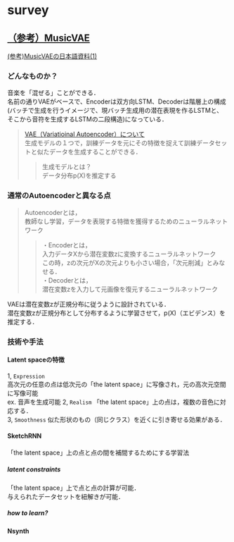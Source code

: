 # survey  

## [（参考）MusicVAE](https://magenta.tensorflow.org/music-vae)
[(参考)MusicVAEの日本語資料(1)](https://github.com/arXivTimes/arXivTimes/issues/680)  
### どんなものか？  
音楽を「混ぜる」ことができる．  
名前の通りVAEがベースで、Encoderは双方向LSTM、Decoderは階層上の構成(バッチで生成を行うイメージで、現バッチ生成用の潜在表現を作るLSTMと、そこから音符を生成するLSTMの二段構造)になっている．  

>[VAE（Variatioinal Autoencoder）について](https://qiita.com/kenmatsu4/items/b029d697e9995d93aa24)  
生成モデルの１つで，訓練データを元にその特徴を捉えて訓練データセットと似たデータを生成することができる．  
>> 生成モデルとは？  
データ分布p(X)を推定する  

### 通常のAutoencoderと異なる点  
> Autoencoderとは，  
教師なし学習，データを表現する特徴を獲得するためのニューラルネットワーク  
>>・Encoderとは，  
入力データXから潜在変数zに変換するニューラルネットワーク  
この時，zの次元がXの次元よりも小さい場合，「次元削減」とみなせる．  
>>・Decoderとは，  
潜在変数zを入力して元画像を復元するニューラルネットワーク  
  
VAEは潜在変数zが正規分布に従うように設計されている．  
潜在変数zが正規分布として分布するように学習させて，p(X)（エビデンス）を推定する．     

### 技術や手法  
#### Latent spaceの特徴   
1, `Expression`  
高次元の任意の点は低次元の「the latent space」に写像され，元の高次元空間に写像可能  
ex. 音声を生成可能
2, `Realism`
「the latent space」上の点は，複数の音色に対応する．   
3, `Smoothness`
似た形状のもの（同じクラス）を近くに引き寄せる効果がある．   

#### SketchRNN
「the latent space」上の点と点の間を補間するためにする学習法  

##### latent constraints  
「the latent space」上で点と点の計算が可能．  
与えられたデータセットを紐解きが可能．  

##### how to learn?


#### Nsynth
